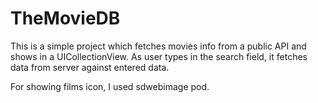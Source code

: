 # TheMovieDB
 
This is a simple project which fetches movies info from a public API and shows in a UICollectionView.
As user types in the search field, it fetches data from server against entered data.

For showing films icon, I used sdwebimage pod.
